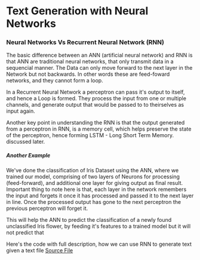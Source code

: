 # Text Generation with Neural Networks

### Neural Networks Vs Recurrent Neural Network (RNN)

The basic difference between an ANN (artificial neural network) and RNN is that ANN are traditional neural networks, that only transmit data in a sequencial manner. The Data can only move forward to the next layer in the Network but not backwards. In other words these are feed-foward networks, and they cannot form a loop. 

In a Recurrent Neural Network a perceptron can pass it's output to itself, and hence a Loop is formed. They process the input from one or multiple channels, and generate output that would be passed to to theirselves as input again. 

Another key point in understanding the RNN is that the output generated from a perceptron in RNN, is a memory cell, which helps preserve the state of the perceptron, hence forming LSTM - Long Short Term Memory. discussed later.

##### Another Example

We've done the classification of Iris Dataset using the ANN, where we trained our model, comprising of two layers of Neurons for processing (feed-forward), and additional one layer for giving output as final result. 
Important thing to note here is that, each layer in the network remembers the input and forgets it once it has processed and passed it to the next layer in line. Once the processed output has gone to the next perceptron the previous perceptron will forget it. 

This will help the ANN to predict the classification of a newly found unclassified Iris flower, by feeding it's features to a trained model but it will not predict that 

Here's the code with full description, how we can use RNN to generate text given a text file
[Source File](rnn_example.ipynb)

